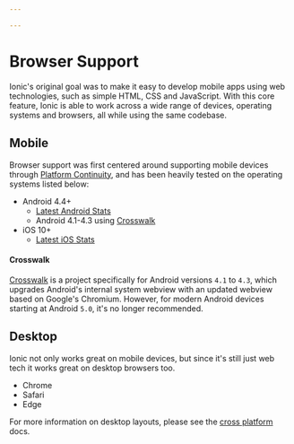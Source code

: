 ```yaml
---

---
```


# Browser Support

Ionic's original goal was to make it easy to develop mobile apps using web technologies, such as simple HTML, CSS and JavaScript. With this core feature, Ionic is able  to work across a wide range of devices, operating systems and browsers, all while using the same codebase.


## Mobile

Browser support was first centered around supporting mobile devices through [Platform Continuity](/docs/intro/concepts#anchor-platform-continuity), and has been heavily tested on the operating systems listed below:

- Android 4.4+
  - [Latest Android Stats](https://developer.android.com/about/dashboards/)
  - Android 4.1-4.3 using [Crosswalk](#crosswalk)
- iOS 10+
  - [Latest iOS Stats](https://developer.apple.com/support/app-store/)


#### Crosswalk

[Crosswalk](https://crosswalk-project.org/) is a project specifically for Android versions `4.1` to `4.3`, which upgrades Android's internal system webview with an updated webview based on Google's Chromium. However, for modern Android devices starting at Android `5.0`, it's no longer recommended.


## Desktop

Ionic not only works great on mobile devices, but since it's still just web tech it works great on desktop browsers too.

- Chrome
- Safari
- Edge

For more information on desktop layouts, please see the [cross platform](/docs/guide/cross-platform) docs.
